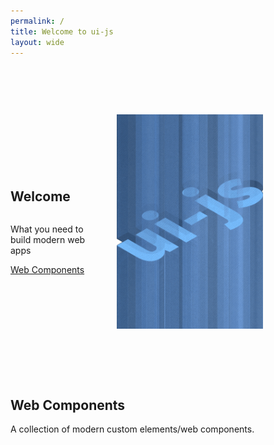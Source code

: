 ```yaml
---
permalink: /
title: Welcome to ui-js
layout: wide
---
```


<style>
.hero-section {
  min-height: 500px;
  background: url(../assets/bg/blue-paper.jpg);
  display: flex;
  flex-flow: row;
  align-items: center;
}
.hero-section .wrapper {
    width: 50%;
    max-width: 400px;
    display: flex;
    flex-flow: column;
    align-items: flex-start;
    justify-content: center;
}
.hero-section .logo {
    margin-left: 50px;
    margin-right: 100px;
}

}
</style>

<section class='hero-section'>
  <div class='wrapper'>
    <h1>Welcome</h1>
    <p>What you need to build modern web apps</p>
    <a href='/web-components/'>Web Components</a>
    <!-- <a href='/web-app/'>Web App Framework</a> -->
  </div>
  <div class='logo'>
        <img src="../assets/images/ui-js-logo.png">
  </div>
</section>

<section class="fullwidth ">
    <div class='figure'>
    </div>
    <div class='copy'>
    <h2>Web Components</h2>
    <p>A collection of modern custom elements/web components.</p>
    </div>
</section>
